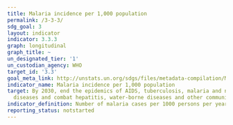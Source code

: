 ```yaml
---
title: Malaria incidence per 1,000 population
permalink: /3-3-3/
sdg_goal: 3
layout: indicator
indicator: 3.3.3
graph: longitudinal
graph_title: ~
un_designated_tier: '1'
un_custodian_agency: WHO
target_id: '3.3'
goal_meta_link: http://unstats.un.org/sdgs/files/metadata-compilation/Metadata-Goal-3.pdf
indicator_name: Malaria incidence per 1,000 population
target: By 2030, end the epidemics of AIDS, tuberculosis, malaria and neglected tropical
  diseases and combat hepatitis, water-borne diseases and other communicable diseases.
indicator_definition: Number of malaria cases per 1000 persons per year.
reporting_status: notstarted
---
```

